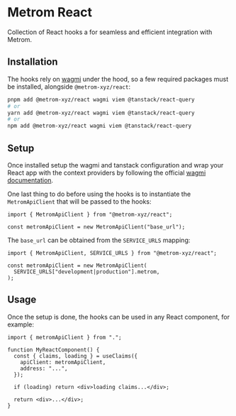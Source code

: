 # Metrom React

Collection of React hooks a for seamless and efficient integration with Metrom.

## Installation

The hooks rely on [wagmi](https://wagmi.sh/react/installation#installation)
under the hood, so a few required packages must be installed, alongside
`@metrom-xyz/react`:

```bash
pnpm add @metrom-xyz/react wagmi viem @tanstack/react-query
# or
yarn add @metrom-xyz/react wagmi viem @tanstack/react-query
# or
npm add @metrom-xyz/react wagmi viem @tanstack/react-query
```

## Setup

Once installed setup the wagmi and tanstack configuration and wrap your React
app with the context providers by following the official
[wagmi documentation](https://wagmi.sh/react/getting-started#manual-installation).

One last thing to do before using the hooks is to instantiate the
`MetromApiClient` that will be passed to the hooks:

```tsx
import { MetromApiClient } from "@metrom-xyz/react";

const metromApiClient = new MetromApiClient("base_url");
```

The `base_url` can be obtained from the `SERVICE_URLS` mapping:

```tsx
import { MetromApiClient, SERVICE_URLS } from "@metrom-xyz/react";

const metromApiClient = new MetromApiClient(
  SERVICE_URLS["development|production"].metrom,
);
```

## Usage

Once the setup is done, the hooks can be used in any React component, for
example:

```tsx
import { metromApiClient } from ".";

function MyReactComponent() {
  const { claims, loading } = useClaims({
    apiClient: metromApiClient,
    address: "...",
  });

  if (loading) return <div>loading claims...</div>;

  return <div>...</div>;
}
```
